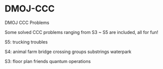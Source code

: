 # DMOJ-CCC
DMOJ CCC Problems

Some solved CCC problems ranging from S3 ~ S5 are included, all for fun!

S5:
trucking troubles

S4:
animal farm
bridge crossing
groups
substrings
waterpark

S3:
floor plan
friends
quantum operations
